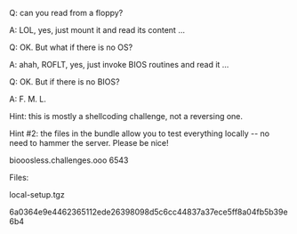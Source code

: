 Q: can you read from a floppy?

A: LOL, yes, just mount it and read its content …

Q: OK. But what if there is no OS?

A: ahah, ROFLT, yes, just invoke BIOS routines and read it …

Q: OK. But if there is no BIOS?

A: F. M. L.

Hint: this is mostly a shellcoding challenge, not a reversing one.

Hint #2: the files in the bundle allow you to test everything locally -- no need to hammer the server. Please be nice!

biooosless.challenges.ooo 6543

Files:

local-setup.tgz 

6a0364e9e4462365112ede26398098d5c6cc44837a37ece5ff8a04fb5b39e6b4